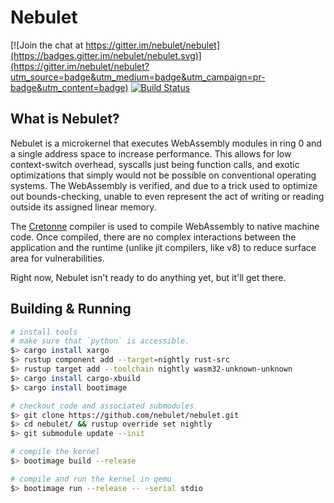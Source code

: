# Nebulet

[![Join the chat at https://gitter.im/nebulet/nebulet](https://badges.gitter.im/nebulet/nebulet.svg)](https://gitter.im/nebulet/nebulet?utm_source=badge&utm_medium=badge&utm_campaign=pr-badge&utm_content=badge)
[![Build Status](https://travis-ci.org/nebulet/nebulet.svg?branch=master)](https://travis-ci.org/nebulet/nebulet)

## What is Nebulet?

Nebulet is a microkernel that executes WebAssembly modules in ring 0 and a single address space to increase performance. This allows for low context-switch overhead, syscalls just being function calls, and exotic optimizations that simply would not be possible on conventional operating systems. The WebAssembly is verified, and due to a trick used to optimize out bounds-checking, unable to even represent the act of writing or reading outside its assigned linear memory.

The [Cretonne](https://github.com/cretonne/cretonne) compiler is used to compile WebAssembly to native machine code. Once compiled, there are no complex interactions between the application and the runtime (unlike jit compilers, like v8) to reduce surface area for vulnerabilities.

Right now, Nebulet isn't ready to do anything yet, but it'll get there.

## Building & Running

```sh
# install tools
# make sure that `python` is accessible.
$> cargo install xargo
$> rustup component add --target=nightly rust-src
$> rustup target add --toolchain nightly wasm32-unknown-unknown
$> cargo install cargo-xbuild
$> cargo install bootimage

# checkout code and associated submodules
$> git clone https://github.com/nebulet/nebulet.git
$> cd nebulet/ && rustup override set nightly
$> git submodule update --init

# compile the kernel
$> bootimage build --release

# compile and run the kernel in qemu
$> bootimage run --release -- -serial stdio
```
